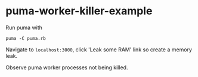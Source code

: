 # puma-worker-killer-example

Run puma with 

`puma -C puma.rb`

Navigate to `localhost:3000`, click 'Leak some RAM' link so create a memory leak.

Observe puma worker processes not being killed.
